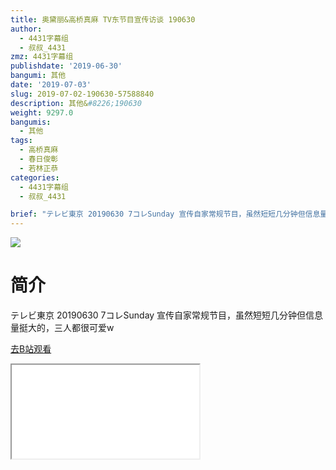 ```yaml
---
title: 奥黛丽&高桥真麻 TV东节目宣传访谈 190630
author:
  - 4431字幕组
  - 叔叔_4431
zmz: 4431字幕组
publishdate: '2019-06-30'
bangumi: 其他
date: '2019-07-03'
slug: 2019-07-02-190630-57588840
description: 其他&#8226;190630
weight: 9297.0
bangumis:
  - 其他
tags:
  - 高桥真麻
  - 春日俊彰
  - 若林正恭
categories:
  - 4431字幕组
  - 叔叔_4431

brief: "テレビ東京 20190630 7コレSunday 宣传自家常规节目，虽然短短几分钟但信息量挺大的，三人都很可爱w"
---
```

![](https://raw.githubusercontent.com/tcgriffith/owaraisite/master/static/tmpimg/a8ac7cc5618a7460abdac38706d580f5656b9a22.jpg.480.jpg)
# 简介  
テレビ東京
20190630 7コレSunday
宣传自家常规节目，虽然短短几分钟但信息量挺大的，三人都很可爱w  

[去B站观看](https://www.bilibili.com/video/av57588840/)
<div class ="resp-container"><iframe class="testiframe" src="//player.bilibili.com/player.html?aid=57588840"", scrolling="no", allowfullscreen="true" > </iframe></div> 
